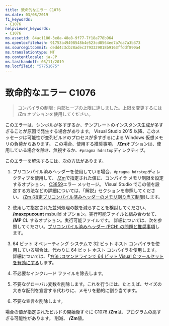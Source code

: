 ```yaml
---
title: 致命的なエラー C1076
ms.date: 03/08/2019
f1_keywords:
- C1076
helpviewer_keywords:
- C1076
ms.assetid: 84ac1180-3e8a-48e8-9f77-7f18a778b964
ms.openlocfilehash: 91753a49498548b4e523cd8564ee7a7ca7a3b373
ms.sourcegitcommit: dedd4c3cb28adec3793329018b9163ffddf890a4
ms.translationtype: MT
ms.contentlocale: ja-JP
ms.lasthandoff: 03/11/2019
ms.locfileid: "57751675"
---
```

# <a name="fatal-error-c1076"></a>致命的なエラー C1076

> コンパイラの制限 : 内部ヒープの上限に達しました。上限を変更するには /Zm オプションを使用してください。

このエラーは、シンボルが多すぎるか、テンプレートのインスタンス生成が多すぎることが原因で発生する場合があります。 Visual Studio 2015 以降、このメッセージは可能性が並列ビルドのプロセスが多すぎるによる Windows 仮想メモリの負荷からあります。 この場合、使用する推奨事項、 **/Zm**オプションは、使用している場合を除き、無視するか、`#pragma hdrstop`ディレクティブ。

このエラーを解決するには、次の方法があります。

1. プリコンパイル済みヘッダーを使用している場合、`#pragma hdrstop`ディレクティブを使用して、 [/Zm](../../build/reference/zm-specify-precompiled-header-memory-allocation-limit.md)で指定された値に、コンパイラ メモリ制限を設定するオプション、 [C3859](../../error-messages/compiler-errors-2/compiler-error-c3859.md)エラー メッセージ。 Visual Studio でこの値を設定する方法などの詳細については、「解説」セクションを参照してください。 [/Zm (指定プリコンパイル済みヘッダーのメモリ割り当て制限)](../../build/reference/zm-specify-precompiled-header-memory-allocation-limit.md)します。

1. 使用して指定された並列処理の数を減らすことを検討してください、 **/maxcpucount** msbuild オプション。実行可能ファイルと組み合わせて、 **/MP** CL するオプション。実行可能ファイルです。 詳細については、次を参照してください。[プリコンパイル済みヘッダー (PCH) の問題と推奨事項](https://devblogs.microsoft.com/cppblog/precompiled-header-pch-issues-and-recommendations/)します。

1. 64 ビット オペレーティング システムで 32 ビット ホスト コンパイラを使用している場合は、代わりに 64 ビット ホスト コンパイラを使用します。 詳細については、「[方法 :コマンドラインで 64 ビット Visual C ツールセットを有効にする](../../build/how-to-enable-a-64-bit-visual-cpp-toolset-on-the-command-line.md)します。

1. 不必要なインクルード ファイルを除去します。

1. 不要なグローバル変数を削除します。これを行うには、たとえば、サイズの大きな配列を宣言する代わりに、メモリを動的に割り当てます。

1. 不要な宣言を削除します。

場合の値が指定されたビルドの開始後すぐに C1076 **/Zm**は、プログラムの高すぎる可能性があります。 削減、 **/Zm**値。